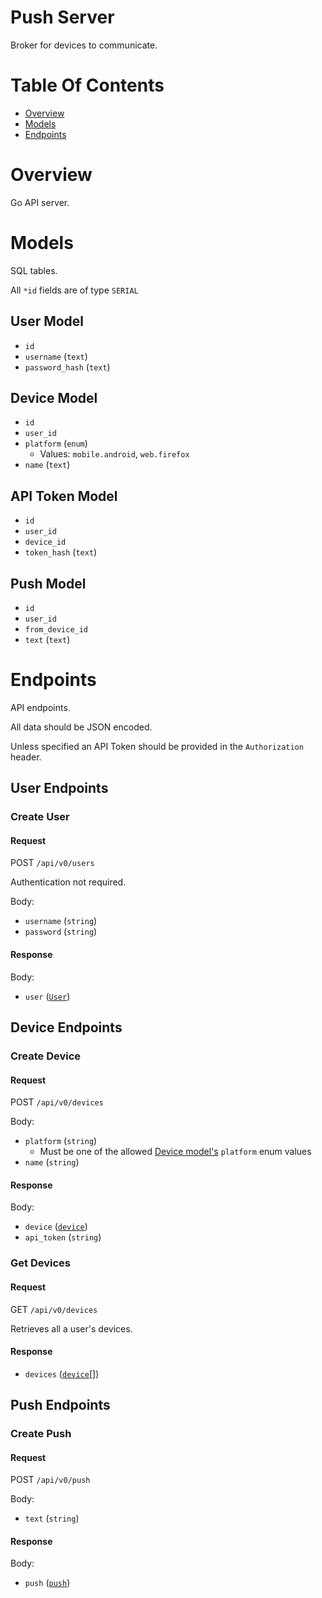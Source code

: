 # Push Server
Broker for devices to communicate.

# Table Of Contents
- [Overview](#overview)
- [Models](#models)
- [Endpoints](#endpoints)

# Overview
Go API server.

# Models
SQL tables.

All `*id` fields are of type `SERIAL`

## User Model
- `id`
- `username` (`text`)
- `password_hash` (`text`)

## Device Model
- `id`
- `user_id`
- `platform` (`enum`)
    - Values: `mobile.android`, `web.firefox`
- `name` (`text`)

## API Token Model
- `id`
- `user_id`
- `device_id`
- `token_hash` (`text`)

## Push Model
- `id`
- `user_id`
- `from_device_id`
- `text` (`text`)

# Endpoints
API endpoints.  

All data should be JSON encoded.  

Unless specified an API Token should be provided in the 
`Authorization` header.

## User Endpoints
### Create User
#### Request
POST `/api/v0/users`

Authentication not required.

Body:

- `username` (`string`)
- `password` (`string`)

#### Response
Body:

- `user` ([`User`](#user-model))

## Device Endpoints
### Create Device
#### Request
POST `/api/v0/devices`

Body:

- `platform` (`string`)
    - Must be one of the allowed [Device model's](#device-model) `platform` 
	enum values
- `name` (`string`)

#### Response
Body:

- `device` ([`device`](#device-model))
- `api_token` (`string`)

### Get Devices
#### Request
GET `/api/v0/devices`

Retrieves all a user's devices.

#### Response

- `devices` ([`device`](#device-model)[])

## Push Endpoints
### Create Push
#### Request
POST `/api/v0/push`

Body:

- `text` (`string`)

#### Response
Body:

- `push` ([`push`](#push-model))
